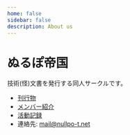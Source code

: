 ```yaml
---
home: false
sidebar: false
description: About us
---
```


# ぬるぽ帝国
技術(怪)文書を発行する同人サークルです。

- [刊行物](/publications/)
- [メンバー紹介](/members/)
- [活動記録](/activities/)
- 連絡先: [mail@nullpo-t.net](mailto:mail@nullpo-t.net)
